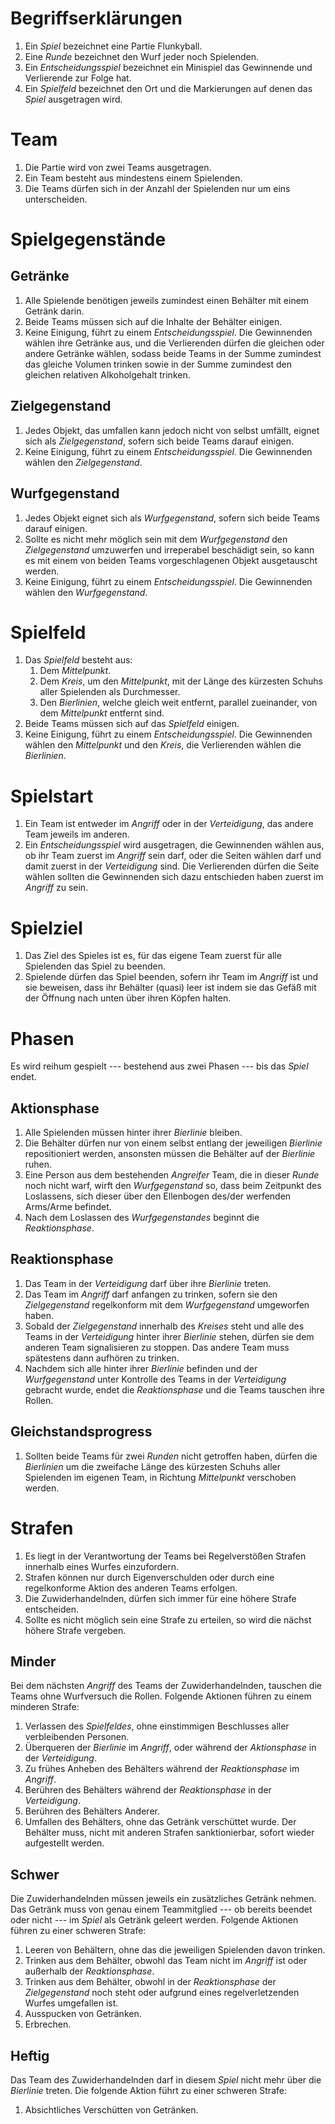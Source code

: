 # Begriffserklärungen

1. Ein _Spiel_ bezeichnet eine Partie Flunkyball.
2. Eine _Runde_ bezeichnet den Wurf jeder noch Spielenden.
3. Ein _Entscheidungsspiel_ bezeichnet ein Minispiel das Gewinnende und
   Verlierende zur Folge hat.
4. Ein _Spielfeld_ bezeichnet den Ort und die Markierungen auf denen das _Spiel_
   ausgetragen wird.

# Team

1. Die Partie wird von zwei Teams ausgetragen.
2. Ein Team besteht aus mindestens einem Spielenden.
3. Die Teams dürfen sich in der Anzahl der Spielenden nur um eins unterscheiden.

# Spielgegenstände

## Getränke

1. Alle Spielende benötigen jeweils zumindest einen Behälter mit einem Getränk
   darin.
2. Beide Teams müssen sich auf die Inhalte der Behälter einigen.
3. Keine Einigung, führt zu einem _Entscheidungsspiel_. Die Gewinnenden wählen
   ihre Getränke aus, und die Verlierenden dürfen die gleichen oder andere
   Getränke wählen, sodass beide Teams in der Summe zumindest das gleiche
   Volumen trinken sowie in der Summe zumindest den gleichen relativen
   Alkoholgehalt trinken.

## Zielgegenstand

1. Jedes Objekt, das umfallen kann jedoch nicht von selbst umfällt, eignet sich
   als _Zielgegenstand_, sofern sich beide Teams darauf einigen.
2. Keine Einigung, führt zu einem _Entscheidungsspiel_. Die Gewinnenden wählen
   den _Zielgegenstand_.

## Wurfgegenstand

1. Jedes Objekt eignet sich als _Wurfgegenstand_, sofern sich beide Teams darauf
   einigen.
2. Sollte es nicht mehr möglich sein mit dem _Wurfgegenstand_ den
   _Zielgegenstand_ umzuwerfen und irreperabel beschädigt sein, so kann es mit
   einem von beiden Teams vorgeschlagenen Objekt ausgetauscht werden.
3. Keine Einigung, führt zu einem _Entscheidungsspiel_. Die Gewinnenden wählen den
   _Wurfgegenstand_.

# Spielfeld

1. Das _Spielfeld_ besteht aus:
   1. Dem _Mittelpunkt_.
   2. Dem _Kreis_, um den _Mittelpunkt_, mit der Länge des kürzesten Schuhs
      aller Spielenden als Durchmesser.
   3. Den _Bierlinien_, welche gleich weit entfernt, parallel zueinander, von
      dem _Mittelpunkt_ entfernt sind.
2. Beide Teams müssen sich auf das _Spielfeld_ einigen.
3. Keine Einigung, führt zu einem _Entscheidungsspiel_. Die Gewinnenden wählen
   den _Mittelpunkt_ und den _Kreis_, die Verlierenden wählen die _Bierlinien_.

# Spielstart

1. Ein Team ist entweder im _Angriff_ oder in der _Verteidigung_, das andere
   Team jeweils im anderen.
2. Ein _Entscheidungsspiel_ wird ausgetragen, die Gewinnenden wählen aus, ob ihr
   Team zuerst im _Angriff_ sein darf, oder die Seiten wählen darf und damit
   zuerst in der _Verteidigung_ sind. Die Verlierenden dürfen die Seite wählen
   sollten die Gewinnenden sich dazu entschieden haben zuerst im _Angriff_ zu
   sein.

# Spielziel

1. Das Ziel des Spieles ist es, für das eigene Team zuerst für alle Spielenden
   das Spiel zu beenden.
2. Spielende dürfen das Spiel beenden, sofern ihr Team im _Angriff_ ist und sie
   beweisen, dass ihr Behälter (quasi) leer ist indem sie das Gefäß mit der
   Öffnung nach unten über ihren Köpfen halten.

# Phasen

Es wird reihum gespielt --- bestehend aus zwei Phasen --- bis das _Spiel_ endet.

## Aktionsphase

1. Alle Spielenden müssen hinter ihrer _Bierlinie_ bleiben.
2. Die Behälter dürfen nur von einem selbst entlang der jeweiligen _Bierlinie_
   repositioniert werden, ansonsten müssen die Behälter auf der _Bierlinie_
   ruhen.
3. Eine Person aus dem bestehenden _Angreifer_ Team, die in dieser _Runde_ noch
   nicht warf, wirft den _Wurfgegenstand_ so, dass beim Zeitpunkt des
   Loslassens, sich dieser über den Ellenbogen des/der werfenden Arms/Arme
   befindet.
4. Nach dem Loslassen des _Wurfgegenstandes_ beginnt die _Reaktionsphase_.

## Reaktionsphase

1. Das Team in der _Verteidigung_ darf über ihre _Bierlinie_ treten.
2. Das Team im _Angriff_ darf anfangen zu trinken, sofern sie den
   _Zielgegenstand_ regelkonform mit dem _Wurfgegenstand_ umgeworfen haben.
3. Sobald der _Zielgegenstand_ innerhalb des _Kreises_ steht und alle des Teams
   in der _Verteidigung_ hinter ihrer _Bierlinie_ stehen, dürfen sie dem anderen
   Team signalisieren zu stoppen. Das andere Team muss spätestens dann aufhören
   zu trinken.
4. Nachdem sich alle hinter ihrer _Bierlinie_ befinden und der _Wurfgegenstand_
   unter Kontrolle des Teams in der _Verteidigung_ gebracht wurde, endet die
   _Reaktionsphase_ und die Teams tauschen ihre Rollen.

## Gleichstandsprogress

1. Sollten beide Teams für zwei _Runden_ nicht getroffen haben, dürfen die
   _Bierlinien_ um die zweifache Länge des kürzesten Schuhs aller Spielenden im
   eigenen Team, in Richtung _Mittelpunkt_ verschoben werden.

# Strafen

1. Es liegt in der Verantwortung der Teams bei Regelverstößen Strafen innerhalb
   eines Wurfes einzufordern.
2. Strafen können nur durch Eigenverschulden oder durch eine regelkonforme
   Aktion des anderen Teams erfolgen.
3. Die Zuwiderhandelnden, dürfen sich immer für eine höhere Strafe entscheiden.
4. Sollte es nicht möglich sein eine Strafe zu erteilen, so wird die nächst
   höhere Strafe vergeben.

## Minder

Bei dem nächsten _Angriff_ des Teams der Zuwiderhandelnden, tauschen die Teams
ohne Wurfversuch die Rollen. Folgende Aktionen führen zu einem minderen Strafe:

1. Verlassen des _Spielfeldes_, ohne einstimmigen Beschlusses aller
   verbleibenden Personen.
2. Überqueren der _Bierlinie_ im _Angriff_, oder während der _Aktionsphase_ in
   der _Verteidigung_.
3. Zu frühes Anheben des Behälters während der _Reaktionsphase_ im _Angriff_.
4. Berühren des Behälters während der _Reaktionsphase_ in der _Verteidigung_.
5. Berühren des Behälters Anderer.
6. Umfallen des Behälters, ohne das Getränk verschüttet wurde. Der Behälter
   muss, nicht mit anderen Strafen sanktionierbar, sofort wieder aufgestellt
   werden.

## Schwer

Die Zuwiderhandelnden müssen jeweils ein zusätzliches Getränk nehmen. Das
Getränk muss von genau einem Teammitglied --- ob bereits beendet oder nicht ---
im _Spiel_ als Getränk geleert werden. Folgende Aktionen führen zu einer
schweren Strafe:

1. Leeren von Behältern, ohne das die jeweiligen Spielenden davon trinken.
2. Trinken aus dem Behälter, obwohl das Team nicht im _Angriff_ ist oder
   außerhalb der _Reaktionsphase_.
3. Trinken aus dem Behälter, obwohl in der _Reaktionsphase_ der _Zielgegenstand_
   noch steht oder aufgrund eines regelverletzenden Wurfes umgefallen ist.
4. Ausspucken von Getränken.
5. Erbrechen.

## Heftig

Das Team des Zuwiderhandelnden darf in diesem _Spiel_ nicht mehr über die
_Bierlinie_ treten. Die folgende Aktion führt zu einer schweren Strafe:

1. Absichtliches Verschütten von Getränken.
